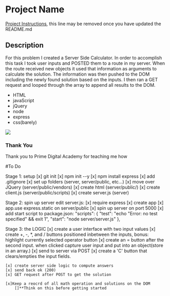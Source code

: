 # Project Name

[Project Instructions](./INSTRUCTIONS.md), this line may be removed once you have updated the README.md

## Description

For this problem I created a Server Side Calculator. In order to accomplish this task I took user inputs and POSTED them to a route in my server. When the route received new objects it used that information as arguments to calculate the solution. The information was then pushed to the DOM including the newly found solution based on the inputs. I then ran a GET request and looped through the array to append all results to the DOM. 

- HTML
- javaScript
- jQuery
- node
- express
- css(barely)

<img src="file:///Users/anthonymoe/Desktop/Screen%20Shot%202021-03-14%20at%2012.09.57%20PM.png"> </img>

### Thank You

Thank you to Prime Digital Academy for teaching me how


#To Do

Stage 1: setup
    [x] git init
    [x] npm init --y
    [x] npm install express
    [x] add .gitignore
    [x] set up folders (server, server/public, etc...)
    [x] move over JQuery (server/public/vendors)
    [x] create html (server/public/)
    [x] create client.js (server/public/scripts)
    [x] create server.js (server)

Stage 2: spin up server
    edit server.js:
    [x] require express
    [x] create app
    [x] app.use express.static on server/public
    [x] spin up server on port 5000
    [x] add start script to package.json:
"scripts": {
    "test": "echo \"Error: no test specified\" && exit 1",
    "start": "node server/server.js"
  },

  Stage 3: the LOGIC
    [x] create a user interface with two input values
    [x] create  +, -, *, and / buttons positioned inbetween the inputs, 
        bonus: highlight currently selected operator button
    [x] create an = button after the second input. when clicked capture user input and put into an object(store in an array.)
    [x] send to server via POST
    [x] create a 'C' button that clears/empties the input fields.

    [x] create server side logic to compute answers
    [x] send back ok (200)
    [x] GET request after POST to get the solution

    [x]Keep a reocrd of all math operation and solutions on the DOM
        []**Think on this before getting started